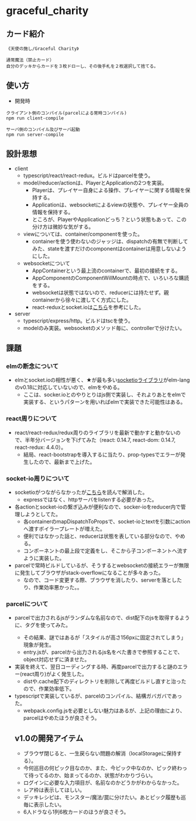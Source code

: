 # graceful_charity

## カード紹介

```
《天使の施し/Graceful Charity》

通常魔法（禁止カード）
自分のデッキからカードを３枚ドローし、その後手札を２枚選択して捨てる。
```

## 使い方
- 開発時
```
クライアント側のコンパイル(parcelによる常時コンパイル)
npm run client-compile

サーバ側のコンパイル及びサーバ起動
npm run server-compile
```

## 設計思想
- client
    - typescript/react/react-redux。ビルドはparcelを使う。
    - model/reducer/actionは、PlayerとApplicationの2つを実装。
        - Playerは、プレイヤー自身による操作、プレイヤーに関する情報を保持する。
        - Applicationは、websocketによるviewの状態や、プレイヤー全員の情報を保持する。
        - ところが、PlayerやApplicationどっち？という状態もあって、この分け方は微妙な気がする。
    - viewについては、container/componentを使った。
        - containerを使う使わないのジャッジは、dispatchの有無で判断してみた、stateを渡すだけのcomponentはcontainerは用意しないようにした。
    - websocketについて
        - AppContainerという最上流のcontainerで、最初の接続をする。
        - AppComponentのComponentWillMountの時点で、いろいろな購読をする。
        - websocketは状態ではないので、reducerには持たせず。親containerから徐々に渡してく方式にした。
        - react-reduxとsocket.ioは[こちら](https://github.com/raineroviir/react-redux-socketio-chat)を参考にした。
- server
    - typescript/express/http。ビルドはtscを使う。
    - modelのみ実装。websocketのメソッド毎に、controllerで分けたい。

## 課題
### elmの断念について
- elmとsocket.ioの相性が悪く、★が最も多い[socketioライブラリ](mgold/elm-socketio)がelm-langのv0.18に対応していないので、elmをやめる。
    - ここは、socker.ioとのやりとりはjs側で実装し、それよりあとをelmで実装する、というパターンを用いればelmで実装できた可能性はある。

### react周りについて
- react/react-redux/redux周りのライブラリを最新で動かすと動かないので、半年分バージョンを下げてみた（react: 0.14.7, react-dom: 0.14.7, react-redux: 4.4.0）。
    - 結局、react-bootstrapを導入するに当たり、prop-typesでエラーが発生したので、最新まで上げた。

### socket-io周りについて
- socketioがつながらなかったが[こちら](https://qiita.com/kanjishima/items/5342eca62e8d5de30ccb)を読んで解消した。
    - expressではなく、httpサーバをlistenする必要があった。
- 各actionとsocket-ioの繋ぎ込みが便利なので、socker-ioをreducer内で管理しようとしてた。
    - 各containerのmapDispatchToPropsで、socket-ioとtextを引数にactionへ渡すボイラープレートが増えた。
    - 便利ではなかった話と、reducerは状態を表している部分なので、やめる。
    - コンポーネントの最上段で定義をし、そこから子コンポーネントへ流すように実装した。
- parcelで常時ビルドしているが、そうするとwebsocketの接続エラーが無限に発生してブラウザがstack-overflowになることが多々あった。
    - なので、コード変更する際、ブラウザを消したり、serverを落としたり、作業効率悪かった。。

### parcelについて
- parcelで出力されるjsがランダムな名前なので、dist配下のjsを取得するように、<object>タグを使ってみた。
    - その結果、謎ではあるが「スタイルが高さ156pxに固定されてしまう」現象が発生。
    - entry.jsが、parcelから出力されるjs名をべた書きで参照することで、object対応せずに済ませた。
- 実装を終えて、翌日コーディングする時、再度parcelで出力すると謎のエラー(react周り)がよく発生した。
    - distや.cache配下のディレクトリを削除して再度ビルドし直すと治ったので、作業効率低下。
- typescriptで実装しているが、parcelのコンパイル、結構ガバガバであった。 
    - webpack.config.jsを必要としない魅力はあるが、上記の理由により、parcelはやめたほうが良さそう。

## v1.0の開発アイテム
- ブラウザ閉じると、一生戻らない問題の解消（localStorageに保持する）。
- 今何巡目の何ピック目なのか、また、今ピック中なのか、ピック終わって待ってるのか、始まってるのか、状態がわかりづらい。
- ログインに必要な入力項目が、名前なのかどうかがわからなかった。
- レア枠は表示してほしい。
- デッキレシピは、モンスター/魔法/罠に分けたい。あとピック履歴も巡毎に表示したい。
- 6人ドラなら1列6枚カードのほうが良さそう。